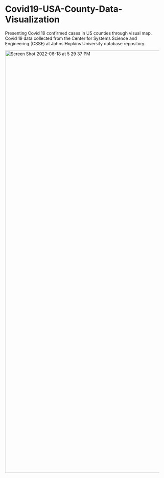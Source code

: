 # Covid19-USA-County-Data-Visualization

Presenting Covid 19 confirmed cases in US counties through visual map. Covid 19 data collected from the Center for Systems Science and Engineering (CSSE) at Johns Hopkins University database repository. 

<img width="1374" alt="Screen Shot 2022-06-18 at 5 29 37 PM" src="https://user-images.githubusercontent.com/55263909/174429685-5a88a936-5de4-4108-bced-8e1420d3348f.png">
